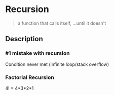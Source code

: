 # Recursion

> a function that calls itself, ...until it doesn't

## Description

### #1 mistake with recursion

Condition never met (infinite loop/stack overflow)

### Factorial Recursion

4! = 4\*3\*2\*1
